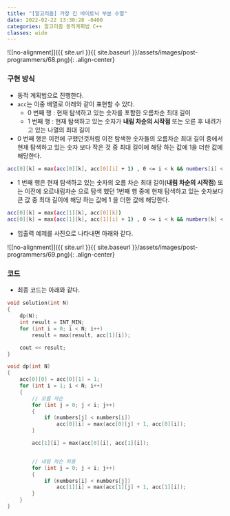 ```yaml
---
title: "[알고리즘] 가장 긴 바이토닉 부분 수열"
date: 2022-02-22 13:30:28 -0400
categories: 알고리즘 동적계획법 C++
classes: wide
---
```


![[no-alignment]]({{ site.url }}{{ site.baseurl }}/assets/images/post-programmers/68.png){: .align-center}



### 구현 방식

- 동적 계획법으로 진행한다.
- `acc`는 이중 배열로 아래와 같이 표현할 수 있다.
    - 0 번째 행 : 현재 탐색하고 있는 숫자를 포함한 오름차순 최대 길이
    - 1 번째 행 : 현재 탐색하고 있는 숫자가 **내림 차순의 시작점** 또는 오른 후 내려가고 있는 나열의 최대 길이
-  0 번째 행은 이전에 구했던것처럼 이전 탐색한 숫자들의 오름차순 최대 길이 중에서 현재 탐색하고 있는 숫자 보다 작은 것 중 최대 길이에 해당 하는 값에 1을 더한 값에 해당한다.

```sh
acc[0][k] = max(acc[0][k], acc[0][i] + 1) , 0 <= i < k && numbers[i] < numbers[k]
```
- 1 번째 행은 현재 탐색하고 있는 숫자의 오름 차순 최대 길이(**내림 차순의 시작점**) 또는 이전에 오르내림차순 으로 탐색 했던 1번째 행 중에 현재 탐색하고 있는 숫자보다 큰 값 중 최대 길이에 해당 하는 값에 1 을 더한 값에 해당한다. 

```sh
acc[0][k] = max(acc[1][k], acc[0][k])
acc[0][k] = max(acc[1][k], acc[1][i] + 1) , 0 <= i < k && numbers[k] < numbers[i]
```

- 입출력 예제를 사진으로 나타내면 아래와 같다.

![[no-alignment]]({{ site.url }}{{ site.baseurl }}/assets/images/post-programmers/69.png){: .align-center}

### 코드

- 최종 코드는 아래와 같다.

```cpp
void solution(int N)
{
	dp(N);
	int result = INT_MIN;
	for (int i = 0; i < N; i++)
		result = max(result, acc[1][i]);

	cout << result;
}

void dp(int N)
{
	acc[0][0] = acc[0][1] = 1;
	for (int i = 1; i < N; i++)
	{
		// 오름 차순
		for (int j = 0; j < i; j++)
		{
			if (numbers[j] < numbers[i])
				acc[0][i] = max(acc[0][j] + 1, acc[0][i]);
		}

		acc[1][i] = max(acc[0][i], acc[1][i]);


		// 내림 차순 허용
		for (int j = 0; j < i; j++)
		{
			if (numbers[i] < numbers[j])
				acc[1][i] = max(acc[1][j] + 1, acc[1][i]);
		}
	}
}
```